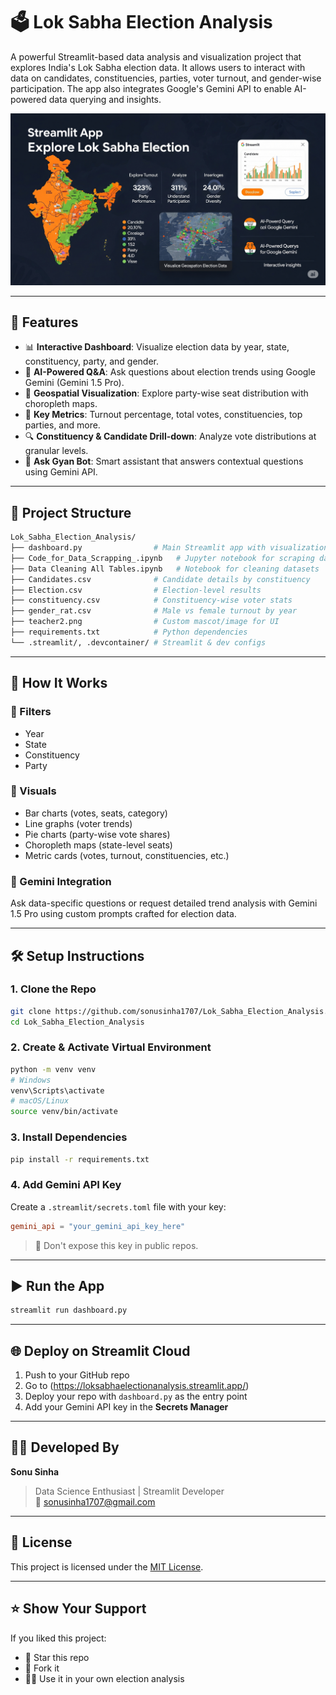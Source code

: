 # 🗳️ Lok Sabha Election Analysis 

A powerful Streamlit-based data analysis and visualization project that explores India's Lok Sabha election data. It allows users to interact with data on candidates, constituencies, parties, voter turnout, and gender-wise participation. The app also integrates Google's Gemini API to enable AI-powered data querying and insights.

![teacher2.png](https://github.com/sonusinha1707/Lok_Sabha_Election_Analysis/blob/main/banner.png)

---

## 🚀 Features

- 📊 **Interactive Dashboard**: Visualize election data by year, state, constituency, party, and gender.
- 🧠 **AI-Powered Q&A**: Ask questions about election trends using Google Gemini (Gemini 1.5 Pro).
- 📍 **Geospatial Visualization**: Explore party-wise seat distribution with choropleth maps.
- 🧮 **Key Metrics**: Turnout percentage, total votes, constituencies, top parties, and more.
- 🔍 **Constituency & Candidate Drill-down**: Analyze vote distributions at granular levels.
- 💬 **Ask Gyan Bot**: Smart assistant that answers contextual questions using Gemini API.

---

## 📁 Project Structure

```bash
Lok_Sabha_Election_Analysis/
├── dashboard.py                # Main Streamlit app with visualizations + Gemini integration
├── Code_for_Data_Scrapping_.ipynb   # Jupyter notebook for scraping data
├── Data Cleaning All Tables.ipynb   # Notebook for cleaning datasets
├── Candidates.csv              # Candidate details by constituency
├── Election.csv                # Election-level results
├── constituency.csv            # Constituency-wise voter stats
├── gender_rat.csv              # Male vs female turnout by year
├── teacher2.png                # Custom mascot/image for UI
├── requirements.txt            # Python dependencies
└── .streamlit/, .devcontainer/ # Streamlit & dev configs
```

---

## 🧠 How It Works

### 🔎 Filters
- Year
- State
- Constituency
- Party

### 📌 Visuals
- Bar charts (votes, seats, category)
- Line graphs (voter trends)
- Pie charts (party-wise vote shares)
- Choropleth maps (state-level seats)
- Metric cards (votes, turnout, constituencies, etc.)

### 🤖 Gemini Integration
Ask data-specific questions or request detailed trend analysis with Gemini 1.5 Pro using custom prompts crafted for election data.

---

## 🛠️ Setup Instructions

### 1. Clone the Repo

```bash
git clone https://github.com/sonusinha1707/Lok_Sabha_Election_Analysis.git
cd Lok_Sabha_Election_Analysis
```

### 2. Create & Activate Virtual Environment

```bash
python -m venv venv
# Windows
venv\Scripts\activate
# macOS/Linux
source venv/bin/activate
```

### 3. Install Dependencies

```bash
pip install -r requirements.txt
```

### 4. Add Gemini API Key

Create a `.streamlit/secrets.toml` file with your key:

```toml
gemini_api = "your_gemini_api_key_here"
```

> 🔐 Don't expose this key in public repos.

---

## ▶️ Run the App

```bash
streamlit run dashboard.py
```

---

## 🌐 Deploy on Streamlit Cloud

1. Push to your GitHub repo
2. Go to (https://loksabhaelectionanalysis.streamlit.app/)
3. Deploy your repo with `dashboard.py` as the entry point
4. Add your Gemini API key in the **Secrets Manager**

---

## 🙋‍♂️ Developed By

**Sonu Sinha**  
> Data Science Enthusiast | Streamlit Developer  
> 📧 sonusinha1707@gmail.com

---

## 📜 License

This project is licensed under the [MIT License](LICENSE).

---

## ⭐ Show Your Support

If you liked this project:
- 🌟 Star this repo
- 🍴 Fork it
- 👨‍💻 Use it in your own election analysis
